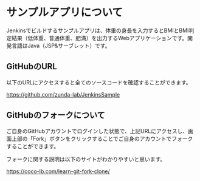 # サンプルアプリについて

Jenkinsでビルドするサンプルアプリは、体重の身長を入力するとBMIとBMI判定結果（低体重、普通体重、肥満）を出力するWebアプリケーションです。開発言語はJava（JSP&サーブレット）です。

## GitHubのURL

以下のURLにアクセスすると全てのソースコードを確認することができます。

https://github.com/zunda-lab/JenkinsSample

## GitHubのフォークについて

ご自身のGitHubアカウントでログインした状態で、上記URLにアクセスし、画面上部の「Fork」ボタンをクリックすることでご自身のアカウントでフォークすることができます。

フォークに関する説明は以下のサイトがわかりやすいと思います。

https://coco-lb.com/learn-git-fork-clone/
